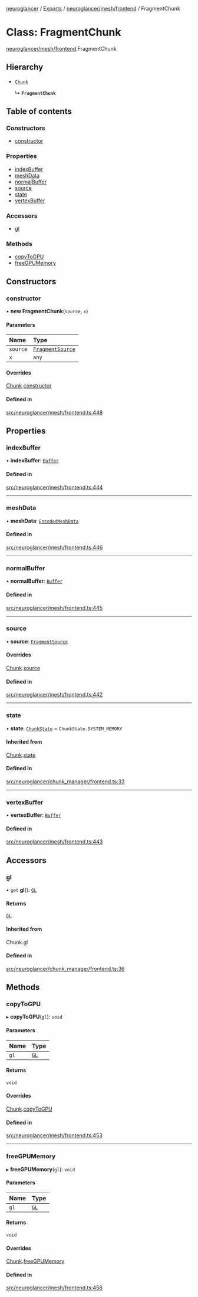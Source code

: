 [neuroglancer](../README.md) / [Exports](../modules.md) / [neuroglancer/mesh/frontend](../modules/neuroglancer_mesh_frontend.md) / FragmentChunk

# Class: FragmentChunk

[neuroglancer/mesh/frontend](../modules/neuroglancer_mesh_frontend.md).FragmentChunk

## Hierarchy

- [`Chunk`](neuroglancer_chunk_manager_frontend.Chunk.md)

  ↳ **`FragmentChunk`**

## Table of contents

### Constructors

- [constructor](neuroglancer_mesh_frontend.FragmentChunk.md#constructor)

### Properties

- [indexBuffer](neuroglancer_mesh_frontend.FragmentChunk.md#indexbuffer)
- [meshData](neuroglancer_mesh_frontend.FragmentChunk.md#meshdata)
- [normalBuffer](neuroglancer_mesh_frontend.FragmentChunk.md#normalbuffer)
- [source](neuroglancer_mesh_frontend.FragmentChunk.md#source)
- [state](neuroglancer_mesh_frontend.FragmentChunk.md#state)
- [vertexBuffer](neuroglancer_mesh_frontend.FragmentChunk.md#vertexbuffer)

### Accessors

- [gl](neuroglancer_mesh_frontend.FragmentChunk.md#gl)

### Methods

- [copyToGPU](neuroglancer_mesh_frontend.FragmentChunk.md#copytogpu)
- [freeGPUMemory](neuroglancer_mesh_frontend.FragmentChunk.md#freegpumemory)

## Constructors

### constructor

• **new FragmentChunk**(`source`, `x`)

#### Parameters

| Name | Type |
| :------ | :------ |
| `source` | [`FragmentSource`](neuroglancer_mesh_frontend.FragmentSource.md) |
| `x` | `any` |

#### Overrides

[Chunk](neuroglancer_chunk_manager_frontend.Chunk.md).[constructor](neuroglancer_chunk_manager_frontend.Chunk.md#constructor)

#### Defined in

[src/neuroglancer/mesh/frontend.ts:448](https://github.com/ActiveBrainAtlas2/neuroglancer/blob/034b457d/src/neuroglancer/mesh/frontend.ts#L448)

## Properties

### indexBuffer

• **indexBuffer**: [`Buffer`](neuroglancer_webgl_buffer.Buffer.md)

#### Defined in

[src/neuroglancer/mesh/frontend.ts:444](https://github.com/ActiveBrainAtlas2/neuroglancer/blob/034b457d/src/neuroglancer/mesh/frontend.ts#L444)

___

### meshData

• **meshData**: [`EncodedMeshData`](../interfaces/neuroglancer_mesh_base.EncodedMeshData.md)

#### Defined in

[src/neuroglancer/mesh/frontend.ts:446](https://github.com/ActiveBrainAtlas2/neuroglancer/blob/034b457d/src/neuroglancer/mesh/frontend.ts#L446)

___

### normalBuffer

• **normalBuffer**: [`Buffer`](neuroglancer_webgl_buffer.Buffer.md)

#### Defined in

[src/neuroglancer/mesh/frontend.ts:445](https://github.com/ActiveBrainAtlas2/neuroglancer/blob/034b457d/src/neuroglancer/mesh/frontend.ts#L445)

___

### source

• **source**: [`FragmentSource`](neuroglancer_mesh_frontend.FragmentSource.md)

#### Overrides

[Chunk](neuroglancer_chunk_manager_frontend.Chunk.md).[source](neuroglancer_chunk_manager_frontend.Chunk.md#source)

#### Defined in

[src/neuroglancer/mesh/frontend.ts:442](https://github.com/ActiveBrainAtlas2/neuroglancer/blob/034b457d/src/neuroglancer/mesh/frontend.ts#L442)

___

### state

• **state**: [`ChunkState`](../enums/neuroglancer_chunk_manager_base.ChunkState.md) = `ChunkState.SYSTEM_MEMORY`

#### Inherited from

[Chunk](neuroglancer_chunk_manager_frontend.Chunk.md).[state](neuroglancer_chunk_manager_frontend.Chunk.md#state)

#### Defined in

[src/neuroglancer/chunk_manager/frontend.ts:33](https://github.com/ActiveBrainAtlas2/neuroglancer/blob/034b457d/src/neuroglancer/chunk_manager/frontend.ts#L33)

___

### vertexBuffer

• **vertexBuffer**: [`Buffer`](neuroglancer_webgl_buffer.Buffer.md)

#### Defined in

[src/neuroglancer/mesh/frontend.ts:443](https://github.com/ActiveBrainAtlas2/neuroglancer/blob/034b457d/src/neuroglancer/mesh/frontend.ts#L443)

## Accessors

### gl

• `get` **gl**(): [`GL`](../interfaces/neuroglancer_webgl_context.GL.md)

#### Returns

[`GL`](../interfaces/neuroglancer_webgl_context.GL.md)

#### Inherited from

Chunk.gl

#### Defined in

[src/neuroglancer/chunk_manager/frontend.ts:36](https://github.com/ActiveBrainAtlas2/neuroglancer/blob/034b457d/src/neuroglancer/chunk_manager/frontend.ts#L36)

## Methods

### copyToGPU

▸ **copyToGPU**(`gl`): `void`

#### Parameters

| Name | Type |
| :------ | :------ |
| `gl` | [`GL`](../interfaces/neuroglancer_webgl_context.GL.md) |

#### Returns

`void`

#### Overrides

[Chunk](neuroglancer_chunk_manager_frontend.Chunk.md).[copyToGPU](neuroglancer_chunk_manager_frontend.Chunk.md#copytogpu)

#### Defined in

[src/neuroglancer/mesh/frontend.ts:453](https://github.com/ActiveBrainAtlas2/neuroglancer/blob/034b457d/src/neuroglancer/mesh/frontend.ts#L453)

___

### freeGPUMemory

▸ **freeGPUMemory**(`gl`): `void`

#### Parameters

| Name | Type |
| :------ | :------ |
| `gl` | [`GL`](../interfaces/neuroglancer_webgl_context.GL.md) |

#### Returns

`void`

#### Overrides

[Chunk](neuroglancer_chunk_manager_frontend.Chunk.md).[freeGPUMemory](neuroglancer_chunk_manager_frontend.Chunk.md#freegpumemory)

#### Defined in

[src/neuroglancer/mesh/frontend.ts:458](https://github.com/ActiveBrainAtlas2/neuroglancer/blob/034b457d/src/neuroglancer/mesh/frontend.ts#L458)
